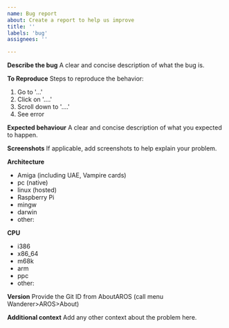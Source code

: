 ```yaml
---
name: Bug report
about: Create a report to help us improve
title: ''
labels: 'bug'
assignees: ''

---
```


**Describe the bug**
A clear and concise description of what the bug is.

**To Reproduce**
Steps to reproduce the behavior:
1. Go to '...'
2. Click on '....'
3. Scroll down to '....'
4. See error

**Expected behaviour**
A clear and concise description of what you expected to happen.

**Screenshots**
If applicable, add screenshots to help explain your problem.

**Architecture**
 - Amiga (including UAE, Vampire cards)
 - pc (native)
 - linux (hosted)
 - Raspberry Pi
 - mingw
 - darwin
 - other:
 
**CPU**
 - i386
 - x86_64
 - m68k
 - arm
 - ppc
 - other:

**Version**
Provide the Git ID from AboutAROS (call menu Wanderer>AROS>About)

**Additional context**
Add any other context about the problem here.
